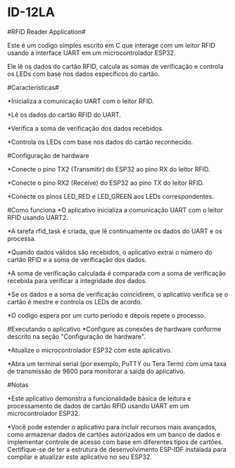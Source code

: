 # ID-12LA


#RFID Reader Application#

Este é um codigo simples escrito em C que interage com um leitor RFID usando a interface UART em um microcontrolador ESP32.

Ele lê os dados do cartão RFID, calcula as somas de verificação e controla os LEDs com base nos dados específicos do cartão.


#Características#

*Inicializa a comunicação UART com o leitor RFID.

*Lê os dados do cartão RFID do UART.

*Verifica a soma de verificação dos dados recebidos.

*Controla os LEDs com base nos dados do cartão reconhecido.


#Configuração de hardware

*Conecte o pino TX2 (Transmitir) do ESP32 ao pino RX do leitor RFID.

*Conecte o pino RX2 (Receive) do ESP32 ao pino TX do leitor RFID.

*Conecte os pinos LED_RED e LED_GREEN aos LEDs correspondentes.

#Como funciona
*O aplicativo inicializa a comunicação UART com o leitor RFID usando UART2.

*A tarefa rfid_task é criada, que lê continuamente os dados do UART e os processa.

*Quando dados válidos são recebidos, o aplicativo extrai o número do cartão RFID e a soma de verificação dos dados.

*A soma de verificação calculada é comparada com a soma de verificação recebida para verificar a integridade dos dados.

*Se os dados e a soma de verificação coincidirem, o aplicativo verifica se o cartão é mestre e controla os LEDs de acordo.

*O codigo espera por um curto período e depois repete o processo.

#Executando o aplicativo
*Configure as conexões de hardware conforme descrito na seção "Configuração de hardware".

*Atualize o microcontrolador ESP32 com este aplicativo.

*Abra um terminal serial (por exemplo, PuTTY ou Tera Term) com uma taxa de transmissão de 9600 para monitorar a saída do aplicativo.

#Notas

*Este aplicativo demonstra a funcionalidade básica de leitura e processamento de dados de cartão RFID usando UART em um microcontrolador ESP32.

*Você pode estender o aplicativo para incluir recursos mais avançados, como armazenar dados de cartões autorizados em um banco de dados e implementar controle de acesso com base em diferentes tipos de cartões.
Certifique-se de ter a estrutura de desenvolvimento ESP-IDF instalada para compilar e atualizar este aplicativo no seu ESP32.
